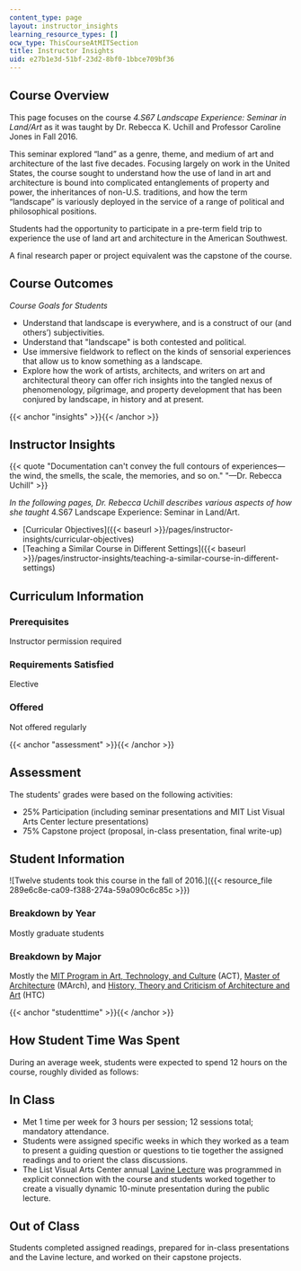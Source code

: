 ```yaml
---
content_type: page
layout: instructor_insights
learning_resource_types: []
ocw_type: ThisCourseAtMITSection
title: Instructor Insights
uid: e27b1e3d-51bf-23d2-8bf0-1bbce709bf36
---
```


Course Overview
---------------

This page focuses on the course _4.S67 Landscape Experience: Seminar in Land/Art_ as it was taught by Dr. Rebecca K. Uchill and Professor Caroline Jones in Fall 2016.

This seminar explored “land” as a genre, theme, and medium of art and architecture of the last five decades. Focusing largely on work in the United States, the course sought to understand how the use of land in art and architecture is bound into complicated entanglements of property and power, the inheritances of non-U.S. traditions, and how the term “landscape” is variously deployed in the service of a range of political and philosophical positions.

Students had the opportunity to participate in a pre-term field trip to experience the use of land art and architecture in the American Southwest.

A final research paper or project equivalent was the capstone of the course.

Course Outcomes
---------------

_Course Goals for Students_

*   Understand that landscape is everywhere, and is a construct of our (and others’) subjectivities.
*   Understand that "landscape" is both contested and political.
*   Use immersive fieldwork to reflect on the kinds of sensorial experiences that allow us to know something as a landscape.
*   Explore how the work of artists, architects, and writers on art and architectural theory can offer rich insights into the tangled nexus of phenomenology, pilgrimage, and property development that has been conjured by landscape, in history and at present.

{{< anchor "insights" >}}{{< /anchor >}}

Instructor Insights
-------------------

{{< quote "Documentation can't convey the full contours of experiences—the wind, the smells, the scale, the memories, and so on." "—Dr. Rebecca Uchill" >}}

_In the following pages, Dr. Rebecca Uchill describes various aspects of how she taught_ 4.S67 Landscape Experience: Seminar in Land/Art.

*   [Curricular Objectives]({{< baseurl >}}/pages/instructor-insights/curricular-objectives)
*   [Teaching a Similar Course in Different Settings]({{< baseurl >}}/pages/instructor-insights/teaching-a-similar-course-in-different-settings)

Curriculum Information
----------------------

### Prerequisites

Instructor permission required

### Requirements Satisfied

Elective

### Offered

Not offered regularly

{{< anchor "assessment" >}}{{< /anchor >}}

Assessment
----------

The students' grades were based on the following activities:

- 25% Participation (including seminar presentations and MIT List Visual Arts Center lecture presentations)
- 75% Capstone project (proposal, in-class presentation, final write-up)

Student Information
-------------------

![Twelve students took this course in the fall of 2016.]({{< resource_file 289e6c8e-ca09-f388-274a-59a090c6c85c >}})

### Breakdown by Year

Mostly graduate students

### Breakdown by Major

Mostly the [MIT Program in Art, Technology, and Culture](http://act.mit.edu/) (ACT), [Master of Architecture](https://architecture.mit.edu/architecture-and-urbanism/degree/march) (MArch), and [History, Theory and Criticism of Architecture and Art](https://architecture.mit.edu/discipline/history-theory-and-criticism) (HTC)

{{< anchor "studenttime" >}}{{< /anchor >}}

How Student Time Was Spent
--------------------------

During an average week, students were expected to spend 12 hours on the course, roughly divided as follows:

In Class
--------

*   Met 1 time per week for 3 hours per session; 12 sessions total; mandatory attendance.
*   Students were assigned specific weeks in which they worked as a team to present a guiding question or questions to tie together the assigned readings and to orient the class discussions.
*   The List Visual Arts Center annual [Lavine Lecture](https://listart.mit.edu/events-programs/public-program-lavine-lecture) was programmed in explicit connection with the course and students worked together to create a visually dynamic 10-minute presentation during the public lecture.

Out of Class
------------

Students completed assigned readings, prepared for in-class presentations and the Lavine lecture, and worked on their capstone projects.